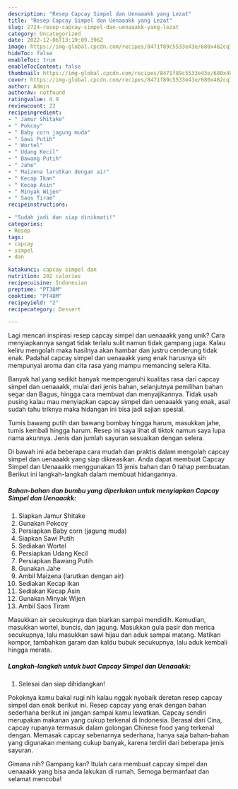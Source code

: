 ```yaml
---
description: "Resep Capcay Simpel dan Uenaaakk yang Lezat"
title: "Resep Capcay Simpel dan Uenaaakk yang Lezat"
slug: 2724-resep-capcay-simpel-dan-uenaaakk-yang-lezat
category: Uncategorized
date: 2022-12-06T13:19:09.396Z
image: https://img-global.cpcdn.com/recipes/8471f89c5533e43e/680x482cq70/capcay-simpel-dan-uenaaakk-foto-resep-utama.jpg
hideToc: false
enableToc: true
enableTocContent: false
thumbnail: https://img-global.cpcdn.com/recipes/8471f89c5533e43e/680x482cq70/capcay-simpel-dan-uenaaakk-foto-resep-utama.jpg
cover: https://img-global.cpcdn.com/recipes/8471f89c5533e43e/680x482cq70/capcay-simpel-dan-uenaaakk-foto-resep-utama.jpg
author: Admin
authorAv: notfound
ratingvalue: 4.9
reviewcount: 22
recipeingredient:
- " Jamur Shitake"
- " Pokcoy"
- " Baby corn jagung muda"
- " Sawi Putih"
- " Wortel"
- " Udang Kecil"
- " Bawang Putih"
- " Jahe"
- " Maizena larutkan dengan air"
- " Kecap Ikan"
- " Kecap Asin"
- " Minyak Wijen"
- " Saos Tiram"
recipeinstructions:

- "Sudah jadi dan siap dinikmati!"
categories:
- Resep
tags:
- capcay
- simpel
- dan

katakunci: capcay simpel dan 
nutrition: 202 calories
recipecuisine: Indonesian
preptime: "PT38M"
cooktime: "PT48M"
recipeyield: "2"
recipecategory: Dessert

---
```





Lagi mencari inspirasi resep capcay simpel dan uenaaakk yang unik? Cara menyiapkannya sangat tidak terlalu sulit namun tidak gampang juga. Kalau keliru mengolah maka hasilnya akan hambar dan justru cenderung tidak enak. Padahal capcay simpel dan uenaaakk yang enak harusnya sih mempunyai aroma dan cita rasa yang mampu memancing selera Kita.





Banyak hal yang sedikit banyak mempengaruhi kualitas rasa dari capcay simpel dan uenaaakk, mulai dari jenis bahan, selanjutnya pemilihan bahan segar dan Bagus, hingga cara membuat dan menyajikannya. Tidak usah pusing kalau mau menyiapkan capcay simpel dan uenaaakk yang enak,      asal sudah tahu triknya maka hidangan ini bisa jadi sajian spesial.














Tumis bawang putih dan bawang bombay hingga harum, masukkan jahe, tumis kembali hingga harum. Resep ini saya lihat di tiktok namun saya lupa nama akunnya. Jenis dan jumlah sayuran sesuaikan dengan selera.






Di bawah ini ada beberapa cara mudah dan praktis dalam mengolah capcay simpel dan uenaaakk yang siap dikreasikan. Anda dapat membuat Capcay Simpel dan Uenaaakk menggunakan 13 jenis bahan dan 0 tahap pembuatan. Berikut ini langkah-langkah dalam membuat hidangannya.

<!--inarticleads1-->

##### Bahan-bahan dan bumbu yang diperlukan untuk menyiapkan Capcay Simpel dan Uenaaakk:

1. Siapkan  Jamur Shitake
1. Gunakan  Pokcoy
1. Persiapkan  Baby corn (jagung muda)
1. Siapkan  Sawi Putih
1. Sediakan  Wortel
1. Persiapkan  Udang Kecil
1. Persiapkan  Bawang Putih
1. Gunakan  Jahe
1. Ambil  Maizena (larutkan dengan air)
1. Sediakan  Kecap Ikan
1. Sediakan  Kecap Asin
1. Gunakan  Minyak Wijen
1. Ambil  Saos Tiram


Masukkan air secukupnya dan biarkan sampai mendidih. Kemudian, masukkan wortel, buncis, dan jagung. Masukkan gula pasir dan merica secukupnya, lalu masukkan sawi hijau dan aduk sampai matang. Matikan kompor, tambahkan garam dan kaldu bubuk secukupnya, lalu aduk kembali hingga merata. 

<!--inarticleads2-->

##### Langkah-langkah untuk buat Capcay Simpel dan Uenaaakk:


1. Selesai dan siap dihidangkan!

Pokoknya kamu bakal rugi nih kalau nggak nyobaik deretan resep capcay simpel dan enak berikut ini. Resep capcay yang enak dengan bahan sederhana berikut ini jangan sampai kamu lewatkan. Capcay sendiri merupakan makanan yang cukup terkenal di Indonesia. Berasal dari Cina, capcay rupanya termasuk dalam golongan Chinese food yang terkenal dengan. Memasak capcay sebenarnya sederhana, hanya saja bahan-bahan yang digunakan memang cukup banyak, karena terdiri dari beberapa jenis sayuran. 

Gimana nih? Gampang kan? Itulah cara membuat capcay simpel dan uenaaakk yang bisa anda lakukan di rumah. Semoga bermanfaat dan selamat mencoba!
